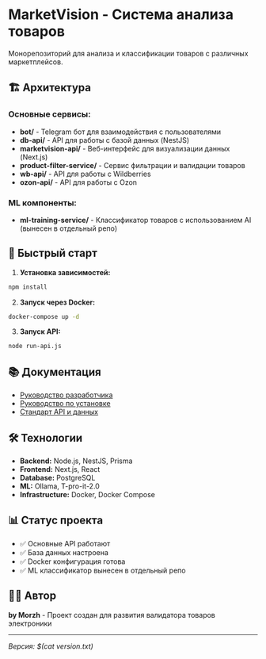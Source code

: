 # MarketVision - Система анализа товаров

Монорепозиторий для анализа и классификации товаров с различных маркетплейсов.

## 🏗️ Архитектура

### Основные сервисы:
- **bot/** - Telegram бот для взаимодействия с пользователями
- **db-api/** - API для работы с базой данных (NestJS)
- **marketvision-api/** - Веб-интерфейс для визуализации данных (Next.js)
- **product-filter-service/** - Сервис фильтрации и валидации товаров
- **wb-api/** - API для работы с Wildberries
- **ozon-api/** - API для работы с Ozon

### ML компоненты:
- **ml-training-service/** - Классификатор товаров с использованием AI (вынесен в отдельный репо)

## 🚀 Быстрый старт

1. **Установка зависимостей:**
```bash
npm install
```

2. **Запуск через Docker:**
```bash
docker-compose up -d
```

3. **Запуск API:**
```bash
node run-api.js
```

## 📚 Документация

- [Руководство разработчика](DEVELOPER_GUIDE.md)
- [Руководство по установке](INSTALLATION_GUIDE.md)
- [Стандарт API и данных](API-DATA-STANDARD.md)

## 🛠️ Технологии

- **Backend:** Node.js, NestJS, Prisma
- **Frontend:** Next.js, React
- **Database:** PostgreSQL
- **ML:** Ollama, T-pro-it-2.0
- **Infrastructure:** Docker, Docker Compose

## 📊 Статус проекта

- ✅ Основные API работают
- ✅ База данных настроена
- ✅ Docker конфигурация готова
- ✅ ML классификатор вынесен в отдельный репо

## 👨‍💻 Автор

**by Morzh** - Проект создан для развития валидатора товаров электроники

---

*Версия: $(cat version.txt)* 